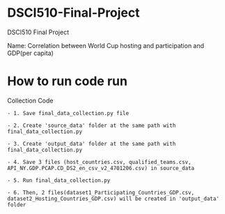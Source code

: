 # DSCI510-Final-Project
DSCI510 Final Project

Name:  Correlation between World Cup hosting and participation and GDP(per capita)


# How to run code run
    
 Collection Code   
    
    - 1. Save final_data_collection.py file 
    
    - 2. Create 'source_data' folder at the same path with final_data_collection.py
    
    - 3. Create 'output_data' folder at the same path with final_data_collection.py
    
    - 4. Save 3 files (host_countries.csv, qualified_teams.csv, API_NY.GDP.PCAP.CD_DS2_en_csv_v2_4701206.csv) in source_data
    
    - 5. Run final_data_collection.py
    
    - 6. Then, 2 files(dataset1_Participating_Countries_GDP.csv, dataset2_Hosting_Countries_GDP.csv) will be created in 'output_data' folder


